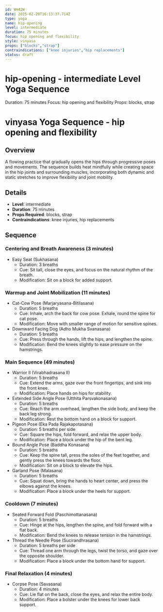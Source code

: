 ```yaml
---
id: WH42W
date: 2025-02-20T16:13:37.714Z
type: yoga
name: hip-opening
level: intermediate
duration: 75 minutes
focus: hip opening and flexibility
style: vinyasa
props: ["blocks","strap"]
contraindications: ["knee injuries","hip replacements"]
status: draft
---
```

# hip-opening - intermediate Level Yoga Sequence
Duration: 75 minutes
Focus: hip opening and flexibility
Props: blocks, strap
# vinyasa Yoga Sequence - hip opening and flexibility

## Overview
A flowing practice that gradually opens the hips through progressive poses and movements. The sequence builds heat mindfully while creating space in the hip joints and surrounding muscles, incorporating both dynamic and static stretches to improve flexibility and joint mobility.

## Details
- **Level**: intermediate
- **Duration**: 75 minutes
- **Props Required**: blocks, strap
- **Contraindications**: knee injuries, hip replacements

## Sequence

### Centering and Breath Awareness (3 minutes)
- Easy Seat (Sukhasana)
  - Duration: 3 breaths
  - Cue: Sit tall, close the eyes, and focus on the natural rhythm of the breath.
  - Modification: Sit on a block for added support.

### Warmup and Joint Mobilization (11 minutes)
- Cat-Cow Pose (Marjaryasana-Bitilasana)
  - Duration: 5 breaths
  - Cue: Inhale, arch the back for cow pose. Exhale, round the spine for cat pose.
  - Modification: Move with smaller range of motion for sensitive spines.
- Downward Facing Dog (Adho Mukha Svanasana)
  - Duration: 5 breaths
  - Cue: Press through the hands, lift the hips, and lengthen the spine.
  - Modification: Bend the knees slightly to ease pressure on the hamstrings.

### Main Sequence (49 minutes)
- Warrior II (Virabhadrasana II)
  - Duration: 5 breaths
  - Cue: Extend the arms, gaze over the front fingertips, and sink into the front knee.
  - Modification: Place hands on hips for stability.
- Extended Side Angle Pose (Utthita Parsvakonasana)
  - Duration: 5 breaths
  - Cue: Reach the arm overhead, lengthen the side body, and keep the back leg strong.
  - Modification: Rest the bottom hand on a block for support.
- Pigeon Pose (Eka Pada Rajakapotasana)
  - Duration: 5 breaths per side
  - Cue: Square the hips, fold forward, and relax the upper body.
  - Modification: Place a block under the hip of the bent leg.
- Bound Angle Pose (Baddha Konasana)
  - Duration: 5 breaths
  - Cue: Keep the spine tall, press the soles of the feet together, and gently press the knees towards the floor.
  - Modification: Sit on a block to elevate the hips.
- Garland Pose (Malasana)
  - Duration: 5 breaths
  - Cue: Squat down, bring the hands to heart center, and press the elbows against the knees.
  - Modification: Place a block under the heels for support.

### Cooldown (7 minutes)
- Seated Forward Fold (Paschimottanasana)
  - Duration: 5 breaths
  - Cue: Hinge at the hips, lengthen the spine, and fold forward with a flat back.
  - Modification: Bend the knees to release tension in the hamstrings.
- Thread the Needle Pose (Sucirandhrasana)
  - Duration: 5 breaths per side
  - Cue: Thread one arm through the legs, twist the torso, and gaze over the opposite shoulder.
  - Modification: Place a block under the bottom hand for support.

### Final Relaxation (4 minutes)
- Corpse Pose (Savasana)
  - Duration: 4 minutes
  - Cue: Lie flat on the back, close the eyes, and relax the entire body.
  - Modification: Place a bolster under the knees for lower back support.